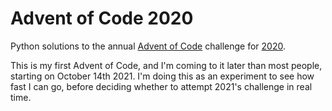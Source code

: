 # Advent of Code 2020

Python solutions to the annual [Advent of Code](https://adventofcode.com/) challenge for [2020](https://adventofcode.com/2020).

This is my first Advent of Code, and I'm coming to it later than most people, starting on October 14th 2021. I'm doing this as an experiment to see how fast I can go, before deciding whether to attempt 2021's challenge in real time.